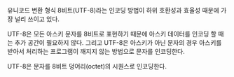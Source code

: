 유니코드 변환 형식 8비트(UTF-8)라는 인코딩 방법이 하위 호환성과 효율성 때문에 가장 널리 쓰이고 있다.

UTF-8은 모든 아스키 문자를 8비트로 표현하기 때문에 아스키 데이터를 인코딩 할 때는 추가 공간이 필요하지 않다.
그리고 UTF-8은 아스키가 아닌 문자의 경우 아스키를 받아서 처리하는 프로그램이 깨지지 않는 방법으로 문자를 인코딩한다.

UTF-8은 문자를 8비트 덩어리(octet)의 시퀀스로 인코딩한다.
